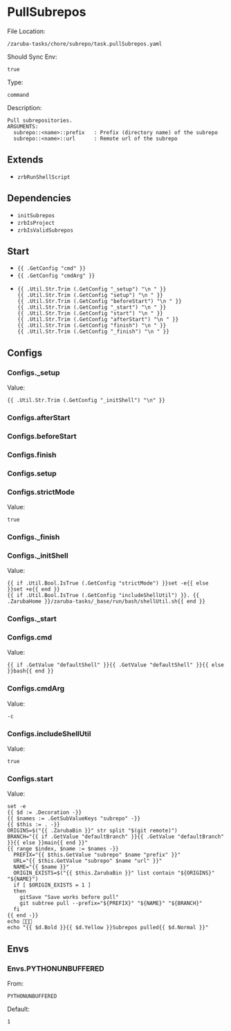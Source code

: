 
# PullSubrepos

File Location:

    /zaruba-tasks/chore/subrepo/task.pullSubrepos.yaml

Should Sync Env:

    true

Type:

    command

Description:

    Pull subrepositories.
    ARGUMENTS:
      subrepo::<name>::prefix   : Prefix (directory name) of the subrepo
      subrepo::<name>::url      : Remote url of the subrepo



## Extends

* `zrbRunShellScript`


## Dependencies

* `initSubrepos`
* `zrbIsProject`
* `zrbIsValidSubrepos`


## Start

* `{{ .GetConfig "cmd" }}`
* `{{ .GetConfig "cmdArg" }}`
*
    ```
    {{ .Util.Str.Trim (.GetConfig "_setup") "\n " }}
    {{ .Util.Str.Trim (.GetConfig "setup") "\n " }}
    {{ .Util.Str.Trim (.GetConfig "beforeStart") "\n " }}
    {{ .Util.Str.Trim (.GetConfig "_start") "\n " }}
    {{ .Util.Str.Trim (.GetConfig "start") "\n " }}
    {{ .Util.Str.Trim (.GetConfig "afterStart") "\n " }}
    {{ .Util.Str.Trim (.GetConfig "finish") "\n " }}
    {{ .Util.Str.Trim (.GetConfig "_finish") "\n " }}

    ```


## Configs


### Configs._setup

Value:

    {{ .Util.Str.Trim (.GetConfig "_initShell") "\n" }}


### Configs.afterStart


### Configs.beforeStart


### Configs.finish


### Configs.setup


### Configs.strictMode

Value:

    true


### Configs._finish


### Configs._initShell

Value:

    {{ if .Util.Bool.IsTrue (.GetConfig "strictMode") }}set -e{{ else }}set +e{{ end }}
    {{ if .Util.Bool.IsTrue (.GetConfig "includeShellUtil") }}. {{ .ZarubaHome }}/zaruba-tasks/_base/run/bash/shellUtil.sh{{ end }}



### Configs._start


### Configs.cmd

Value:

    {{ if .GetValue "defaultShell" }}{{ .GetValue "defaultShell" }}{{ else }}bash{{ end }}


### Configs.cmdArg

Value:

    -c


### Configs.includeShellUtil

Value:

    true


### Configs.start

Value:

    set -e
    {{ $d := .Decoration -}}
    {{ $names := .GetSubValueKeys "subrepo" -}}
    {{ $this := . -}}
    ORIGINS=$("{{ .ZarubaBin }}" str split "$(git remote)")
    BRANCH="{{ if .GetValue "defaultBranch" }}{{ .GetValue "defaultBranch" }}{{ else }}main{{ end }}"
    {{ range $index, $name := $names -}}
      PREFIX="{{ $this.GetValue "subrepo" $name "prefix" }}"
      URL="{{ $this.GetValue "subrepo" $name "url" }}"
      NAME="{{ $name }}"
      ORIGIN_EXISTS=$("{{ $this.ZarubaBin }}" list contain "${ORIGINS}" "${NAME}")
      if [ $ORIGIN_EXISTS = 1 ]
      then
        gitSave "Save works before pull"
        git subtree pull --prefix="${PREFIX}" "${NAME}" "${BRANCH}"
      fi
    {{ end -}}
    echo 🎉🎉🎉
    echo "{{ $d.Bold }}{{ $d.Yellow }}Subrepos pulled{{ $d.Normal }}"



## Envs


### Envs.PYTHONUNBUFFERED

From:

    PYTHONUNBUFFERED

Default:

    1